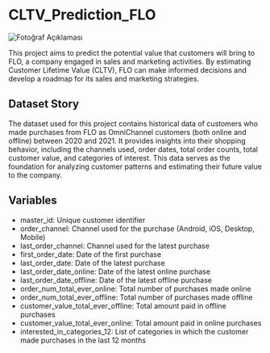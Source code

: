 # CLTV_Prediction_FLO

![Fotoğraf Açıklaması]()


This project aims to predict the potential value that customers will bring to FLO, a company engaged in sales and marketing activities. By estimating Customer Lifetime Value (CLTV), FLO can make informed decisions and develop a roadmap for its sales and marketing strategies.

## Dataset Story

The dataset used for this project contains historical data of customers who made purchases from FLO as OmniChannel customers (both online and offline) between 2020 and 2021. It provides insights into their shopping behavior, including the channels used, order dates, total order counts, total customer value, and categories of interest. This data serves as the foundation for analyzing customer patterns and estimating their future value to the company.

## Variables

- master_id: Unique customer identifier
- order_channel: Channel used for the purchase (Android, iOS, Desktop, Mobile)
- last_order_channel: Channel used for the latest purchase
- first_order_date: Date of the first purchase
- last_order_date: Date of the latest purchase
- last_order_date_online: Date of the latest online purchase
- last_order_date_offline: Date of the latest offline purchase
- order_num_total_ever_online: Total number of purchases made online
- order_num_total_ever_offline: Total number of purchases made offline
- customer_value_total_ever_offline: Total amount paid in offline purchases
- customer_value_total_ever_online: Total amount paid in online purchases
- interested_in_categories_12: List of categories in which the customer made purchases in the last 12 months
